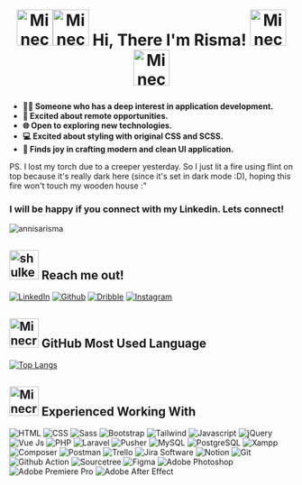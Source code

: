 # <p align="center"> <a href="https://emoji.gg/emoji/3435-minecraft-item-fire"><img src="https://cdn3.emoji.gg/emojis/3435-minecraft-item-fire.gif" width="64px" height="64px" alt="Minecraft_Item_Fire"></a><a href="https://emoji.gg/emoji/3435-minecraft-item-fire"><img src="https://cdn3.emoji.gg/emojis/3435-minecraft-item-fire.gif" width="64px" height="64px" alt="Minecraft_Item_Fire"></a> Hi, There I'm Risma! <a href="https://emoji.gg/emoji/3435-minecraft-item-fire"><img src="https://cdn3.emoji.gg/emojis/3435-minecraft-item-fire.gif" width="64px" height="64px" alt="Minecraft_Item_Fire"></a><a href="https://emoji.gg/emoji/3435-minecraft-item-fire"><img src="https://cdn3.emoji.gg/emojis/3435-minecraft-item-fire.gif" width="64px" height="64px" alt="Minecraft_Item_Fire"></a> </p>

<ul>
    <li style="font-weight:bold">🕵️‍♀️ Someone who has a deep interest in application development.</li>
    <li style="font-weight:bold">🚀 Excited about remote opportunities.</li>
    <li style="font-weight:bold">🌐 Open to exploring new technologies.</li>
    <li style="font-weight:bold">💻 Excited about styling with original CSS and SCSS.</li>
    <li style="font-weight:bold">🌈 Finds joy in crafting modern and clean UI application.</li>
</ul>

PS. I lost my torch due to a creeper yesterday. So I just lit a fire using flint on top because it's really dark here (since it's set in dark mode :D), hoping this fire won't touch my wooden house :"

### I will be happy if you connect with my Linkedin. Lets connect!

<img src="https://komarev.com/ghpvc/?username=annisarisma&label=Profile%20Views&color=0e75b6&style=for-the-badge" alt="annisarisma" />


## <a href="https://emoji.gg/emoji/5952-shulker-close"><img src="https://cdn3.emoji.gg/emojis/5952-shulker-close.gif" width="52px" height="52px" alt="shulker_close"></a> Reach me out!

[![LinkedIn](https://img.shields.io/badge/LinkedIn-%230077B5.svg?logo=linkedin&logoColor=white)](https://linkedin.com/in/annisarisma) 
[![Github](https://img.shields.io/badge/Github-E4405F?logo=github&logoColor=white)](https://github.com/annisarisma) 
[![Dribble](https://img.shields.io/badge/Dribble-EA4C89?logo=dribbble&logoColor=white)](https://dribbble.com/Arsqy_Theme) 
[![Instagram](https://img.shields.io/badge/Instagram-E4405F?logo=instagram&logoColor=white)](https://www.instagram.com/aqilah117/)


## <a href="https://emoji.gg/emoji/8937-minecraft-bamboo-sign-inventory"><img src="https://cdn3.emoji.gg/emojis/8937-minecraft-bamboo-sign-inventory.png" width="52px" height="52px" alt="Minecraft_bamboo_Sign_Inventory"></a> GitHub Most Used Language

[![Top Langs](https://github-readme-stats-git-masterrstaa-rickstaa.vercel.app/api/top-langs/?username=annisarisma&theme=dracula&layout=compact)](https://github.com/annisarisma/github-readme-stats)

## <a href="https://emoji.gg/emoji/5054-minecraft-cherry-hanging-sign-3"><img src="https://cdn3.emoji.gg/emojis/5054-minecraft-cherry-hanging-sign-3.png" width="52px" height="52px" alt="Minecraft_Cherry_Hanging_Sign_3"></a> Experienced Working With

![HTML](https://img.shields.io/badge/HTML5-E34F26?style=for-the-badge&logo=HTML5&logoColor=white)
![CSS](https://img.shields.io/badge/CSS3-1572B6?style=for-the-badge&logo=CSS3&logoColor=white)
![Sass](https://img.shields.io/badge/Sass-CC6699?style=for-the-badge&logo=Sass&logoColor=white)
![Bootstrap](https://img.shields.io/badge/Bootstrap-7952B3?style=for-the-badge&logo=Bootstrap&logoColor=white)
![Tailwind](https://img.shields.io/badge/Tailwind-06B6D4?style=for-the-badge&logo=TailwindCSS&logoColor=white)
![Javascript](https://img.shields.io/badge/JavaScript-F7DF1E?style=for-the-badge&logo=JavaScript&logoColor=black)
![jQuery](https://img.shields.io/badge/jQuery-0769AD?style=for-the-badge&logo=jQuery&logoColor=white)
![Vue Js](https://img.shields.io/badge/Vue.js-4FC08D?style=for-the-badge&logo=Vue.js&logoColor=white)
![PHP](https://img.shields.io/badge/PHP-777BB4?style=for-the-badge&logo=PHP&logoColor=white)
![Laravel](https://img.shields.io/badge/Laravel-FF2D20?style=for-the-badge&logo=Laravel&logoColor=white)
![Pusher](https://img.shields.io/badge/Pusher-300D4F?style=for-the-badge&logo=Pusher&logoColor=white)
![MySQL](https://img.shields.io/badge/MySQL-4479A1?style=for-the-badge&logo=MySQL&logoColor=white)
![PostgreSQL](https://img.shields.io/badge/PostgreSQL-4169E1?style=for-the-badge&logo=PostgreSQL&logoColor=white)
![Xampp](https://img.shields.io/badge/Xampp-FB7A24?style=for-the-badge&logo=Xampp&logoColor=white)
![Composer](https://img.shields.io/badge/Composer-885630?style=for-the-badge&logo=Composer&logoColor=white)
![Postman](https://img.shields.io/badge/Postman-FF6C37?style=for-the-badge&logo=Postman&logoColor=white)
![Trello](https://img.shields.io/badge/Trello-0052CC?style=for-the-badge&logo=Trello&logoColor=white)
![Jira Software](https://img.shields.io/badge/Jira-0052CC?style=for-the-badge&logo=JiraSoftware&logoColor=white)
![Notion](https://img.shields.io/badge/Notion-000000?style=for-the-badge&logo=Notion&logoColor=white)
![Git](https://img.shields.io/badge/Git-F05032?style=for-the-badge&logo=Git&logoColor=white)
![Github Action](https://img.shields.io/badge/Github_Actions-2088FF?style=for-the-badge&logo=GithubActions&logoColor=white)
![Sourcetree](https://img.shields.io/badge/Sourcetree-0052CC?style=for-the-badge&logo=Sourcetree&logoColor=white)
![Figma](https://img.shields.io/badge/Figma-F24E1E?style=for-the-badge&logo=Figma&logoColor=white)
![Adobe Photoshop](https://img.shields.io/badge/Adobe_Photoshop-31A8FF?style=for-the-badge&logo=AdobePhotoshop&logoColor=white)
![Adobe Premiere Pro](https://img.shields.io/badge/Adobe_Premiere_Pro-9999FF?style=for-the-badge&logo=AdobePremierePro&logoColor=white)
![Adobe After Effect](https://img.shields.io/badge/Adobe_After_Effect-9999FF?style=for-the-badge&logo=AdobeAfterEffects&logoColor=white)
